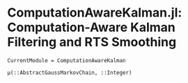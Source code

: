 # ComputationAwareKalman.jl: Computation-Aware Kalman Filtering and RTS Smoothing

```@meta
CurrentModule = ComputationAwareKalman
```

```@docs
μ(::AbstractGaussMarkovChain, ::Integer)
```

